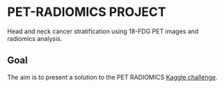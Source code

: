 # PET-RADIOMICS PROJECT

Head and neck cancer stratification using 18-FDG PET images and radiomics analysis.


## Goal

The aim is to present a solution to the PET RADIOMICS [Kaggle challenge](https://www.kaggle.com/c/pet-radiomics-challenges/overview).
